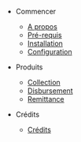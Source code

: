 - Commencer

  - [A propos](README.md)
  - [Pré-requis](requis.md)
  - [Installation](installation.md)
  - [Configuration](configuration.md)

- Produits

  - [Collection](collection.md)
  - [Disbursement](disbursement.md)
  - [Remittance](remittance.md)

- Crédits
  - [Crédits](credits.md)
